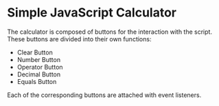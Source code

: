 Simple JavaScript Calculator
============================

The calculator is composed of buttons for the interaction with the script.
These buttons are divided into their own functions:
* Clear Button
* Number Button
* Operator Button
* Decimal Button
* Equals Button

Each of the corresponding buttons are attached with event listeners.